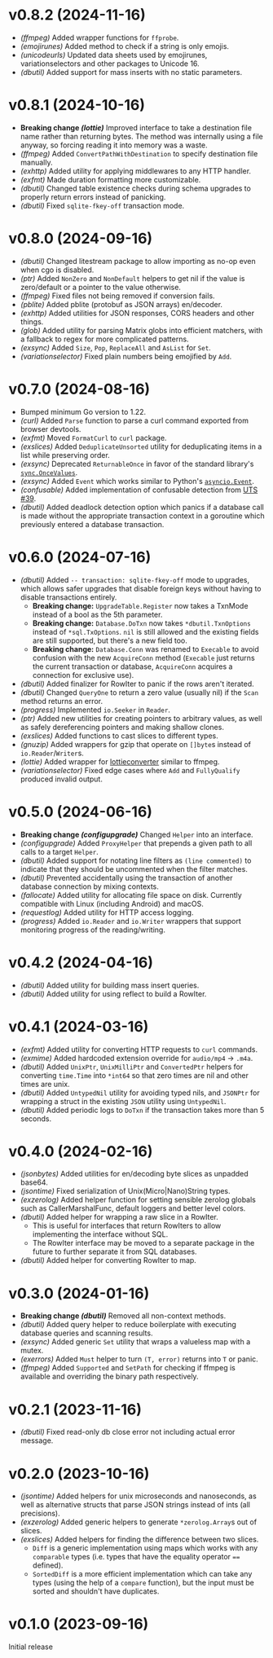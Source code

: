 # v0.8.2 (2024-11-16)

* *(ffmpeg)* Added wrapper functions for `ffprobe`.
* *(emojirunes)* Added method to check if a string is only emojis.
* *(unicodeurls)* Updated data sheets used by emojirunes, variationselectors
  and other packages to Unicode 16.
* *(dbutil)* Added support for mass inserts with no static parameters.

# v0.8.1 (2024-10-16)

* **Breaking change *(lottie)*** Improved interface to take a destination file
  name rather than returning bytes. The method was internally using a file
  anyway, so forcing reading it into memory was a waste.
* *(ffmpeg)* Added `ConvertPathWithDestination` to specify destination file
  manually.
* *(exhttp)* Added utility for applying middlewares to any HTTP handler.
* *(exfmt)* Made duration formatting more customizable.
* *(dbutil)* Changed table existence checks during schema upgrades to properly
  return errors instead of panicking.
* *(dbutil)* Fixed `sqlite-fkey-off` transaction mode.

# v0.8.0 (2024-09-16)

* *(dbutil)* Changed litestream package to allow importing as no-op even when
  cgo is disabled.
* *(ptr)* Added `NonZero` and `NonDefault` helpers to get nil if the value is
  zero/default or a pointer to the value otherwise.
* *(ffmpeg)* Fixed files not being removed if conversion fails.
* *(pblite)* Added pblite (protobuf as JSON arrays) en/decoder.
* *(exhttp)* Added utilities for JSON responses, CORS headers and other things.
* *(glob)* Added utility for parsing Matrix globs into efficient matchers, with
  a fallback to regex for more complicated patterns.
* *(exsync)* Added `Size`, `Pop`, `ReplaceAll` and `AsList` for `Set`.
* *(variationselector)* Fixed plain numbers being emojified by `Add`.

# v0.7.0 (2024-08-16)

* Bumped minimum Go version to 1.22.
* *(curl)* Added `Parse` function to parse a curl command exported from browser
  devtools.
* *(exfmt)* Moved `FormatCurl` to `curl` package.
* *(exslices)* Added `DeduplicateUnsorted` utility for deduplicating items in a
  list while preserving order.
* *(exsync)* Deprecated `ReturnableOnce` in favor of the standard library's
  [`sync.OnceValues`].
* *(exsync)* Added `Event` which works similar to Python's [`asyncio.Event`].
* *(confusable)* Added implementation of confusable detection from [UTS #39].
* *(dbutil)* Added deadlock detection option which panics if a database call is
  made without the appropriate transaction context in a goroutine which
  previously entered a database transaction.

[UTS #39]: https://www.unicode.org/reports/tr39/#Confusable_Detection
[`sync.OnceValues`]: https://pkg.go.dev/sync#OnceValues
[`asyncio.Event`]: https://docs.python.org/3/library/asyncio-sync.html#asyncio.Event

# v0.6.0 (2024-07-16)

* *(dbutil)* Added `-- transaction: sqlite-fkey-off` mode to upgrades, which
  allows safer upgrades that disable foreign keys without having to disable
  transactions entirely.
  * **Breaking change:** `UpgradeTable.Register` now takes a TxnMode instead
    of a bool as the 5th parameter.
  * **Breaking change:** `Database.DoTxn` now takes `*dbutil.TxnOptions`
    instead of `*sql.TxOptions`. `nil` is still allowed and the existing fields
    are still supported, but there's a new field too.
  * **Breaking change:** `Database.Conn` was renamed to `Execable` to avoid
    confusion with the new `AcquireConn` method (`Execable` just returns the
    current transaction or database, `AcquireConn` acquires a connection for
    exclusive use).
* *(dbutil)* Added finalizer for RowIter to panic if the rows aren't iterated.
* *(dbutil)* Changed `QueryOne` to return a zero value (usually nil) if the
  `Scan` method returns an error.
* *(progress)* Implemented `io.Seeker` in `Reader`.
* *(ptr)* Added new utilities for creating pointers to arbitrary values, as
  well as safely dereferencing pointers and making shallow clones.
* *(exslices)* Added functions to cast slices to different types.
* *(gnuzip)* Added wrappers for gzip that operate on `[]byte`s instead of
  `io.Reader`/`Writer`s.
* *(lottie)* Added wrapper for [lottieconverter] similar to ffmpeg.
* *(variationselector)* Fixed edge cases where `Add` and `FullyQualify`
  produced invalid output.

[lottieconverter]: https://github.com/sot-tech/LottieConverter

# v0.5.0 (2024-06-16)

* **Breaking change *(configupgrade)*** Changed `Helper` into an interface.
* *(configupgrade)* Added `ProxyHelper` that prepends a given path to all calls
  to a target `Helper`.
* *(dbutil)* Added support for notating line filters as `(line commented)` to
  indicate that they should be uncommented when the filter matches.
* *(dbutil)* Prevented accidentally using the transaction of another database
  connection by mixing contexts.
* *(fallocate)* Added utility for allocating file space on disk.
  Currently compatible with Linux (including Android) and macOS.
* *(requestlog)* Added utility for HTTP access logging.
* *(progress)* Added `io.Reader` and `io.Writer` wrappers that support
  monitoring progress of the reading/writing.

# v0.4.2 (2024-04-16)

* *(dbutil)* Added utility for building mass insert queries.
* *(dbutil)* Added utility for using reflect to build a RowIter.

# v0.4.1 (2024-03-16)

* *(exfmt)* Added utility for converting HTTP requests to `curl` commands.
* *(exmime)* Added hardcoded extension override for `audio/mp4` -> `.m4a`.
* *(dbutil)* Added `UnixPtr`, `UnixMilliPtr` and `ConvertedPtr` helpers for
  converting `time.Time` into `*int64` so that zero times are nil and other
  times are unix.
* *(dbutil)* Added `UntypedNil` utility for avoiding typed nils, and `JSONPtr`
  for wrapping a struct in the existing `JSON` utility using `UntypedNil`.
* *(dbutil)* Added periodic logs to `DoTxn` if the transaction takes more than
  5 seconds.

# v0.4.0 (2024-02-16)

* *(jsonbytes)* Added utilities for en/decoding byte slices as unpadded base64.
* *(jsontime)* Fixed serialization of Unix(Micro|Nano)String types.
* *(exzerolog)* Added helper function for setting sensible zerolog globals
  such as CallerMarshalFunc, default loggers and better level colors.
* *(dbutil)* Added helper for wrapping a raw slice in a RowIter.
  * This is useful for interfaces that return RowIters to allow implementing
    the interface without SQL.
  * The RowIter interface may be moved to a separate package in the future to
    further separate it from SQL databases.
* *(dbutil)* Added helper for converting RowIter to map.

# v0.3.0 (2024-01-16)

* **Breaking change *(dbutil)*** Removed all non-context methods.
* *(dbutil)* Added query helper to reduce boilerplate with executing database
  queries and scanning results.
* *(exsync)* Added generic `Set` utility that wraps a valueless map with a mutex.
* *(exerrors)* Added `Must` helper to turn `(T, error)` returns into `T` or panic.
* *(ffmpeg)* Added `Supported` and `SetPath` for checking if ffmpeg is available
  and overriding the binary path respectively.

# v0.2.1 (2023-11-16)

* *(dbutil)* Fixed read-only db close error not including actual error message.

# v0.2.0 (2023-10-16)

* *(jsontime)* Added helpers for unix microseconds and nanoseconds, as well as
  alternative structs that parse JSON strings instead of ints (all precisions).
* *(exzerolog)* Added generic helpers to generate `*zerolog.Array`s out of slices.
* *(exslices)* Added helpers for finding the difference between two slices.
  * `Diff` is a generic implementation using maps which works with any
    `comparable` types (i.e. types that have the equality operator `==` defined).
  * `SortedDiff` is a more efficient implementation which can take any types
     (using the help of a `compare` function), but the input must be sorted and
     shouldn't have duplicates.

# v0.1.0 (2023-09-16)

Initial release

